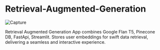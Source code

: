 # Retrieval-Augmented-Generation

![Capture](https://github.com/sushantmenon1/Retrieval-Augmented-Generation/assets/74258021/24b3ee26-0e5d-4a7e-80c7-f1e5a368cc6d)

Retrieval Augmented Generation App combines Google Flan T5, Pinecone DB, FastApi, Streamlit. Stores user embeddings for swift data retrieval, delivering a seamless and interactive experience.
